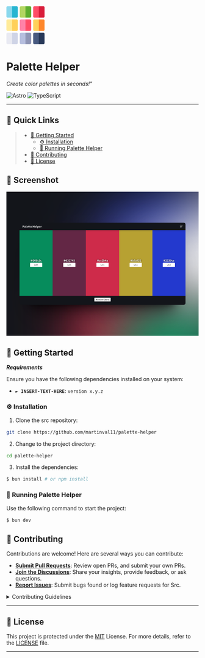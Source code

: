 <p align="left">
  <img src="https://github.com/martinval11/palette-helper/blob/main/public/favicon.png?raw=true" width="100" />
</p>
<p align="left">
    <h1 align="left">Palette Helper</h1>
</p>
<p align="left">
		<em>Create color palettes in seconds!"</em>
</p>
<p align="left">
	<img src="https://img.shields.io/badge/Astro-FF5D01.svg?style=default&logo=Astro&logoColor=white" alt="Astro">
	<img src="https://img.shields.io/badge/TypeScript-3178C6.svg?style=default&logo=TypeScript&logoColor=white" alt="TypeScript">
</p>
<hr>

## 🔗 Quick Links

> - [🚀 Getting Started](#-getting-started)
>   - [⚙️ Installation](#️-installation)
>   - [🤖 Running Palette Helper](#🤖-running-palette-helper)
> - [🤝 Contributing](#-contributing)
> - [📄 License](#-license)


## 📍 Screenshot

<img src="https://github.com/martinval11/palette-helper/blob/main/images/screenshot.png?raw=true"/>

## 🚀 Getting Started

***Requirements***

Ensure you have the following dependencies installed on your system:

* **<code>► INSERT-TEXT-HERE</code>**: `version x.y.z`

### ⚙️ Installation

1. Clone the src repository:

```sh
git clone https://github.com/martinval11/palette-helper
```

2. Change to the project directory:

```sh
cd palette-helper
```

3. Install the dependencies:

```sh
$ bun install # or npm install
```

### 🤖 Running Palette Helper

Use the following command to start the project:

```sh
$ bun dev
```

## 🤝 Contributing

Contributions are welcome! Here are several ways you can contribute:

- **[Submit Pull Requests](https://local/src/blob/main/CONTRIBUTING.md)**: Review open PRs, and submit your own PRs.
- **[Join the Discussions](https://local/src/discussions)**: Share your insights, provide feedback, or ask questions.
- **[Report Issues](https://local/src/issues)**: Submit bugs found or log feature requests for Src.

<details closed>
    <summary>Contributing Guidelines</summary>

1. **Fork the Repository**: Start by forking the project repository to your GitHub account.
2. **Clone Locally**: Clone the forked repository to your local machine using a Git client.
   ```sh
   git clone https://github.com/martinval11/palette-helper
   ```
3. **Create a New Branch**: Always work on a new branch, giving it a descriptive name.
   ```sh
   git checkout -b new-feature-x
   ```
4. **Make Your Changes**: Develop and test your changes locally.
5. **Commit Your Changes**: Commit with a clear message describing your updates.
   ```sh
   git commit -m 'Implemented new feature x.'
   ```
6. **Push to GitHub**: Push the changes to your forked repository.
   ```sh
   git push origin new-feature-x
   ```
7. **Submit a Pull Request**: Create a PR against the original project repository. Clearly describe the changes and their motivations.

Once your PR is reviewed and approved, it will be merged into the main branch.

</details>

---

## 📄 License

This project is protected under the [MIT](/LICENSE) License. For more details, refer to the [LICENSE](/LICENSE) file.

---